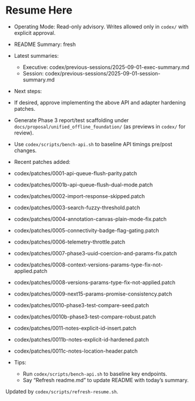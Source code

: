 # Resume Here

- Operating Mode: Read-only advisory. Writes allowed only in `codex/` with explicit approval.
 - README Summary: fresh

- Latest summaries:
  - Executive: codex/previous-sessions/2025-09-01-exec-summary.md
  - Session: codex/previous-sessions/2025-09-01-session-summary.md

- Next steps:
 - If desired, approve implementing the above API and adapter hardening patches.
 - Generate Phase 3 report/test scaffolding under `docs/proposal/unified_offline_foundation/` (as previews in `codex/` for review).
 - Use `codex/scripts/bench-api.sh` to baseline API timings pre/post changes.

- Recent patches added:
 - codex/patches/0001-api-queue-flush-parity.patch
 - codex/patches/0001b-api-queue-flush-dual-mode.patch
 - codex/patches/0002-import-response-skipped.patch
 - codex/patches/0003-search-fuzzy-threshold.patch
 - codex/patches/0004-annotation-canvas-plain-mode-fix.patch
 - codex/patches/0005-connectivity-badge-flag-gating.patch
 - codex/patches/0006-telemetry-throttle.patch
 - codex/patches/0007-phase3-uuid-coercion-and-params-fix.patch
 - codex/patches/0008-context-versions-params-type-fix-not-applied.patch
 - codex/patches/0008-versions-params-type-fix-not-applied.patch
 - codex/patches/0009-next15-params-promise-consistency.patch
 - codex/patches/0010-phase3-test-compare-seed.patch
 - codex/patches/0010b-phase3-test-compare-robust.patch
 - codex/patches/0011-notes-explicit-id-insert.patch
 - codex/patches/0011b-notes-explicit-id-hardened.patch
 - codex/patches/0011c-notes-location-header.patch

- Tips:
  - Run `codex/scripts/bench-api.sh` to baseline key endpoints.
  - Say “Refresh readme.md” to update README with today’s summary.

Updated by `codex/scripts/refresh-resume.sh`.
